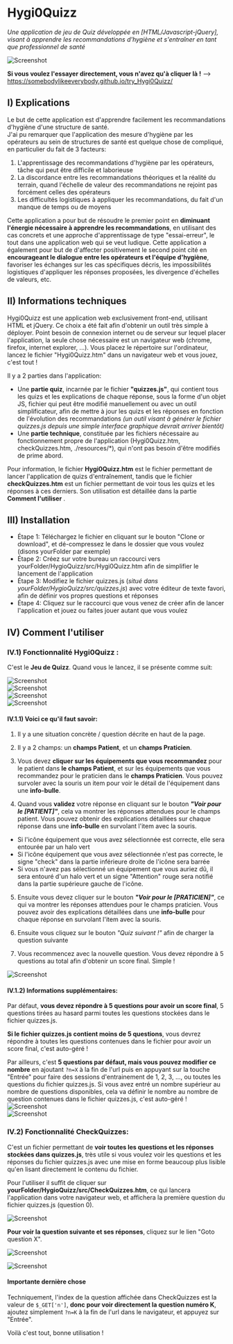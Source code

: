 # Hygi0Quizz
*Une application de jeu de Quiz développée en [HTML/Javascript-jQuery], visant à apprendre les recommandations d'hygiène et s'entraîner en tant que professionnel de santé*

![Screenshot](./imgReadMe/Example.png)

**Si vous voulez l'essayer directement, vous n'avez qu'à cliquer là !** --> https://somebodylikeeverybody.github.io/try_Hygi0Quizz/

## I) Explications
Le but de cette application est d'apprendre facilement les recommandations d'hygiène d'une structure de santé.  
J'ai pu remarquer que l'application des mesure d'hygiène par les opérateurs au sein de structures de santé est quelque chose de compliqué, en particulier du fait de 3 facteurs:  
1) L'apprentissage des recommandations d'hygiène par les opérateurs, tâche qui peut être difficile et laborieuse
2) La discordance entre les recommandations  théoriques et la réalité du terrain, quand l'échelle de valeur des recommandations ne rejoint pas forcément celles des opérateurs
3) Les difficultés logistiques à appliquer les recommandations, du fait d'un manque de temps ou de moyens

Cette application a pour but de résoudre le premier point en **diminuant l'énergie nécessaire à apprendre les recommandations**, en utilisant des cas concrets et une approche d'apprentissage de type "essai-erreur", le tout dans une application web qui se veut ludique.
Cette application a également pour but de d'affecter positivement le second point cité en **encourageant le dialogue entre les opérateurs et l'équipe d'hygiène**, favoriser les échanges sur les cas spécifiques décris, les impossibilités logistiques d'appliquer les réponses proposées, les divergence d'échelles de valeurs, etc.

## II) Informations techniques 
Hygi0Quizz est une application web exclusivement front-end, utilisant HTML et jQuery. Ce choix a été fait afin d'obtenir un outil très simple à déployer. Point besoin de connexion internet ou de serveur sur lequel placer l'application, la seule chose nécessaire est un navigateur web (chrome, firefox, internet explorer, ...). Vous placez le répertoire sur l'ordinateur, lancez le fichier "Hygi0Quizz.htm" dans un navigateur web et vous jouez, c'est tout !  
  
Il y a 2 parties dans l'application: 
- Une **partie quiz**, incarnée par le fichier **"quizzes.js"**, qui contient tous les quizs et les explications de chaque réponse, sous la forme d'un objet JS, fichier qui peut être modifié manuellement ou avec un outil simplificateur, afin de mettre à jour les quizs et les réponses en fonction de l'évolution des recommandations *(un outil visant à générer le fichier quizzes.js depuis une simple interface graphique devrait arriver bientôt)*
- Une **partie technique**, constituée par les fichiers nécessaire au fonctionnement propre de l'application (Hygi0Quizz.htm, checkQuizzes.htm, ./resources/\*), qui n'ont pas besoin d'être modifiés de prime abord.

Pour information, le fichier **Hygi0Quizz.htm** est le fichier permettant de lancer l'application de quizs d'entraînement, tandis que le fichier **checkQuizzes.htm** est un fichier permettant de voir tous les quizs et les réponses à ces derniers. Son utilisation est détaillée dans la partie **Comment l'utiliser** . 

## III) Installation
- Étape 1: Téléchargez le fichier en cliquant sur le bouton "Clone or download", et dé-compressez le dans le dossier que vous voulez (disons yourFolder par exemple)
- Étape 2: Créez sur votre bureau un raccourci vers yourFolder/HygioQuizz/src/Hygi0Quizz.htm afin de simplifier le lancement de l'application
- Étape 3: Modifiez le fichier quizzes.js (*situé dans yourFolder/HygioQuizz/src/quizzes.js*) avec votre éditeur de texte favori, afin de définir vos propres questions et réponses
- Étape 4: Cliquez sur le raccourci que vous venez de créer afin de lancer l'application et jouez ou faites jouer autant que vous voulez

## IV) Comment l'utiliser
### IV.1) Fonctionnalité Hygi0Quizz :
C'est le **Jeu de Quizz**. Quand vous le lancez, il se présente comme suit:
  
![Screenshot](./imgReadMe/struct.png)  
![Screenshot](./imgReadMe/quizSelection.png)  
![Screenshot](./imgReadMe/quizValPat.png)  
![Screenshot](./imgReadMe/quizValPrac.png)  

#### IV.1.1) Voici ce qu'il faut savoir:  
1)  Il y a une situation concrète / question décrite en haut de la page.  
  
2)  Il y a 2 champs: un **champs Patient**, et un **champs Praticien**.  
  
3)  Vous devez **cliquer sur les équipements que vous recommandez** pour le patient dans **le champs Patient**, et sur les équipements que vous recommandez pour le praticien dans le **champs Praticien**. Vous pouvez survoler avec la souris un item pour voir le détail de l'équipement dans une  **info-bulle**.    
  
4) Quand vous **validez** votre réponse en cliquant sur le bouton **_"Voir pour le [PATIENT]"_**, cela va montrer les réponses attendues pour le champs patient. Vous pouvez obtenir des explications détaillées sur chaque réponse dans une **info-bulle** en survolant l'item avec la souris.
- Si l'icône équipement que vous avez sélectionnée est correcte, elle sera entourée par un halo vert
- Si l'icône équipement que vous avez sélectionnée n'est pas correcte, le signe "check" dans la partie inférieure droite de l'icône sera barrée
- Si vous n'avez pas sélectionné un équipement que vous auriez dû, il sera entouré d'un halo vert et un signe "Attention" rouge sera notifié dans la partie supérieure gauche de l'icône.
  
5) Ensuite vous devez cliquer sur le bouton **_"Voir pour le [PRATICIEN]"_**, ce qui va montrer les réponses attendues pour le champs praticien. Vous pouvez avoir des explications détaillées dans une **info-bulle** pour chaque réponse en survolant l'item avec la souris.  
  
6) Ensuite vous cliquez sur le bouton *"Quiz suivant !"* afin de charger la question suivante  
  
7) Vous recommencez avec la nouvelle question. Vous devez répondre à 5 questions au total afin d'obtenir un score final. Simple !  
  
![Screenshot](./imgReadMe/final.png)  
  
#### IV.1.2) Informations supplémentaires:
Par défaut, **vous devez répondre à 5 questions pour avoir un score final**, 5 questions tirées au hasard parmi toutes les questions stockées dans le fichier quizzes.js.  
  
**Si le fichier quizzes.js contient moins de 5 questions**, vous devrez répondre à toutes les questions contenues dans le fichier pour avoir un score final, c'est auto-géré !  
  
Par ailleurs, c'est **5 questions par défaut, mais vous pouvez modifier ce nombre** en ajoutant `?n=X` à la fin de l'url puis en appuyant sur la touche "Entrée" pour faire des sessions d'entrainement de 1, 2, 3, ..., ou toutes les questions du fichier quizzes.js. Si vous avez entré un nombre supérieur au nombre de questions disponibles, cela va définir le nombre au nombre de question contenues dans le fichier quizzes.js, c'est auto-géré !  
![Screenshot](./imgReadMe/furth1.png)  
![Screenshot](./imgReadMe/furth2.png)  
  
### IV.2) Fonctionnalité CheckQuizzes:
C'est un fichier permettant de **voir toutes les questions et les réponses stockées dans quizzes.js**, très utile si vous voulez voir les questions et les réponses du fichier quizzes.js avec une mise en forme beaucoup plus lisible qu'en lisant directement le contenu du fichier.  
  
Pour l'utiliser il suffit de cliquer sur **yourFolder/HygioQuizz/src/CheckQuizzes.htm**, ce qui lancera l'application dans votre navigateur web, et affichera la première question du fichier quizzes.js (question 0).  
  
![Screenshot](./imgReadMe/checkQuizzesHome.png)  
  
  
**Pour voir la question suivante et ses réponses**, cliquez sur le lien "Goto question X".  
  
![Screenshot](./imgReadMe/checkQuizzesHome1.png)  
  
![Screenshot](./imgReadMe/checkQuizzesHome2.png)    

#### Importante dernière chose
Techniquement, l'index de la question affichée dans CheckQuizzes est la valeur de `$_GET['n']`, **donc pour voir directement la question numéro K**, ajoutez simplement `?n=K` à la fin de l'url dans le navigateur, et appuyez sur "Entrée".  
  
Voilà c'est tout, bonne utilisation ! 
